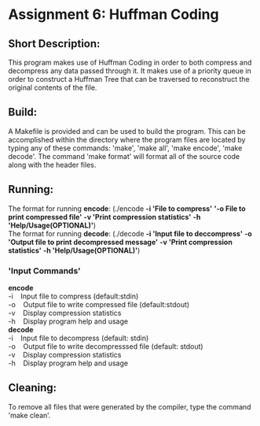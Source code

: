 # Assignment 6: Huffman Coding <br>

## Short Description:<br>
This program makes use of Huffman Coding in order to both compress and decompress any data passed through it. It makes use of a priority queue in order to construct a Huffman Tree that can be traversed to reconstruct the original contents of the file.

## Build:<br>
A Makefile is provided and can be used to build the program. This can be accomplished within the directory where the program files are located by typing any of these commands: 'make', 'make all', 'make encode', 'make decode'. The command 'make format' will format all of the source code along with the header files. 

## Running:<br>
The format for running **encode**: (./encode **-i 'File to compress'** **'-o File to print compressed file'** **-v 'Print compression statistics'** **-h 'Help/Usage(OPTIONAL)'**) <br>
The format for running **decode**: (./decode **-i 'Input file to deccompress'** **-o 'Output file to print decompressed message'** **-v 'Print compression statistics'** **-h 'Help/Usage(OPTIONAL)'**) <br>

### 'Input Commands' <br>
**encode**<br>
-i&nbsp;&nbsp;&nbsp;&nbsp;Input file to compress (default:stdin) <br>
-o&nbsp;&nbsp;&nbsp;&nbsp;Output file to write compressed file (default:stdout) <br>
-v&nbsp;&nbsp;&nbsp;&nbsp;Display compression statistics <br>
-h&nbsp;&nbsp;&nbsp;&nbsp;Display program help and usage <br>
**decode**<br>
-i&nbsp;&nbsp;&nbsp;&nbsp;Input file to decompress (default: stdin) <br>
-o&nbsp;&nbsp;&nbsp;&nbsp;Output file to write decompresssed file (default: stdout) <br>
-v&nbsp;&nbsp;&nbsp;&nbsp;Display compression statistics <br>
-h&nbsp;&nbsp;&nbsp;&nbsp;Display program help and usage <br>

## Cleaning: <br>
To remove all files that were generated by the compiler, type the command 'make clean’.
